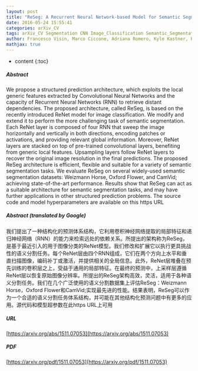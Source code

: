 ```yaml
---
layout: post
title: "ReSeg: A Recurrent Neural Network-based Model for Semantic Segmentation"
date: 2016-05-24 15:55:41
categories: arXiv_CV
tags: arXiv_CV Segmentation CNN Image_Classification Semantic_Segmentation RNN Classification Prediction
author: Francesco Visin, Marco Ciccone, Adriana Romero, Kyle Kastner, Kyunghyun Cho, Yoshua Bengio, Matteo Matteucci, Aaron Courville
mathjax: true
---
```


* content
{:toc}

##### Abstract
We propose a structured prediction architecture, which exploits the local generic features extracted by Convolutional Neural Networks and the capacity of Recurrent Neural Networks (RNN) to retrieve distant dependencies. The proposed architecture, called ReSeg, is based on the recently introduced ReNet model for image classification. We modify and extend it to perform the more challenging task of semantic segmentation. Each ReNet layer is composed of four RNN that sweep the image horizontally and vertically in both directions, encoding patches or activations, and providing relevant global information. Moreover, ReNet layers are stacked on top of pre-trained convolutional layers, benefiting from generic local features. Upsampling layers follow ReNet layers to recover the original image resolution in the final predictions. The proposed ReSeg architecture is efficient, flexible and suitable for a variety of semantic segmentation tasks. We evaluate ReSeg on several widely-used semantic segmentation datasets: Weizmann Horse, Oxford Flower, and CamVid; achieving state-of-the-art performance. Results show that ReSeg can act as a suitable architecture for semantic segmentation tasks, and may have further applications in other structured prediction problems. The source code and model hyperparameters are available on this https URL

##### Abstract (translated by Google)
我们提出了一种结构化的预测体系结构，它利用卷积神经网络提取的局部特征和递归神经网络（RNN）的能力来检索远处的依赖关系。所提出的架构称为ReSeg，是基于最近引入的用于图像分类的ReNet模型。我们修改和扩展它以执行更具挑战性的语义分割任务。每个ReNet层由四个RNN组成，它们在两个方向上水平和垂直扫描图像，编码补丁或激活，并提供相关的全局信息。此外，ReNet层堆叠在预先训练的卷积层之上，受益于通用的局部特征。在最终的预测中，上采样层遵循ReNet层以恢复原始图像分辨率。所提出的ReSeg架构高效，灵活，适用于各种语义分割任务。我们在几个广泛使用的语义分割数据集上评估ReSeg：Weizmann Horse，Oxford Flower和CamVid;实现最先进的性能。结果表明，ReSeg可以作为一个合适的语义分割任务体系结构，并可能在其他结构化预测问题中有更多的应用。源代码和模型超参数在此https URL上可用

##### URL
[https://arxiv.org/abs/1511.07053](https://arxiv.org/abs/1511.07053)

##### PDF
[https://arxiv.org/pdf/1511.07053](https://arxiv.org/pdf/1511.07053)

